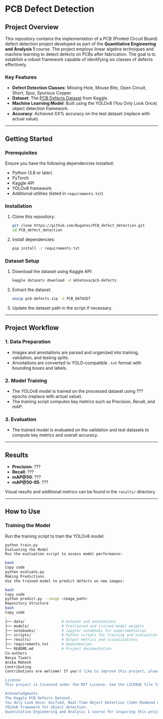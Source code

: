 # PCB Defect Detection

## Project Overview

This repository contains the implementation of a PCB (Printed Circuit Board) defect detection project developed as part of the **Quantitative Engineering and Analysis 1** course. The project employs linear algebra techniques and machine learning to detect defects on PCBs after fabrication. The goal is to establish a robust framework capable of identifying six classes of defects effectively.

### Key Features

- **Defect Detection Classes**: Missing Hole, Mouse Bite, Open Circuit, Short, Spur, Spurious Copper.
- **Dataset**: The [PCB Defects Dataset](https://www.kaggle.com/datasets/akhatova/pcb-defects) from Kaggle.
- **Machine Learning Model**: Built using the YOLOv8 (You Only Look Once) object detection framework.
- **Accuracy**: Achieved XX% accuracy on the test dataset (replace with actual value).

---

## Getting Started

### Prerequisites

Ensure you have the following dependencies installed:

- Python (3.8 or later)
- PyTorch
- Kaggle API
- YOLOv8 framework
- Additional utilities (listed in `requirements.txt`)

### Installation

1. Clone this repository:

    ```bash
    git clone https://github.com/Bugates/PCB_defect_detection.git
    cd PCB_defect_detection
    ```

2. Install dependencies:

    ```bash
    pip install -r requirements.txt
    ```

### Dataset Setup

1. Download the dataset using Kaggle API:

    ```bash
    kaggle datasets download -d akhatova/pcb-defects
    ```

2. Extract the dataset:

    ```bash
    unzip pcb-defects.zip -d PCB_DATASET
    ```

3. Update the dataset path in the script if necessary.

---

## Project Workflow

### 1. Data Preparation

- Images and annotations are parsed and organized into training, validation, and testing splits.
- Annotations are converted to YOLO-compatible `.txt` format with bounding boxes and labels.

### 2. Model Training

- The YOLOv8 model is trained on the processed dataset using ??? epochs (replace with actual value).
- The training script computes key metrics such as Precision, Recall, and mAP.

### 3. Evaluation

- The trained model is evaluated on the validation and test datasets to compute key metrics and overall accuracy.

---

## Results

- **Precision**: ???
- **Recall**: ???
- **mAP@50**: ???
- **mAP@50-95**: ???

Visual results and additional metrics can be found in the `results/` directory.

---

## How to Use

### Training the Model

Run the training script to train the YOLOv8 model:

```bash
python train.py
Evaluating the Model
Run the evaluation script to assess model performance:

bash
Copy code
python evaluate.py
Making Predictions
Use the trained model to predict defects on new images:

bash
Copy code
python predict.py --image <image_path>
Repository Structure
bash
Copy code
.
├── data/                 # Dataset and annotations
├── models/               # Pretrained and trained model weights
├── notebooks/            # Jupyter notebooks for experimentation
├── scripts/              # Python scripts for training and evaluation
├── results/              # Output metrics and visualizations
├── requirements.txt      # Dependencies
└── README.md             # Project documentation
Co-authors
Navya Tiwari
Anika Mahesh
Contributing
Contributions are welcome! If you'd like to improve this project, please fork the repository and submit a pull request.

License
This project is licensed under the MIT License. See the LICENSE file for details.

Acknowledgments
The Kaggle PCB Defects Dataset.
You Only Look Once: Unified, Real-Time Object Detection (John Redmond et al., 2015)
YOLOv8 framework for object detection.
Quantitative Engineering and Analysis 1 course for inspiring this project.
